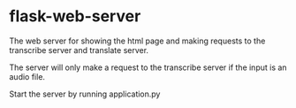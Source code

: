 # flask-web-server
The web server for showing the html page and making requests to the transcribe server and translate server. 

The server will only make a request to the transcribe server if the input is an audio file. 

Start the server by running application.py
